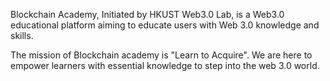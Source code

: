 Blockchain Academy, Initiated by HKUST Web3.0 Lab, is a Web3.0 educational platform aiming to educate users with Web 3.0 knowledge and skills.

The mission of Blockchain academy is "Learn to Acquire". We are here to empower learners with essential knowledge to step into the web 3.0 world.